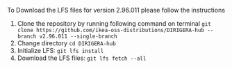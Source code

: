 To Download the LFS files for version 2.96.011 please follow the instructions

1. Clone the repository by running following command on terminal `git clone https://github.com/ikea-oss-distributions/DIRIGERA-hub --branch v2.96.011 --single-branch`
4. Change directory `cd DIRIGERA-hub`
5. Initialize LFS: `git lfs install`
6. Download the LFS files: `git lfs fetch --all`
